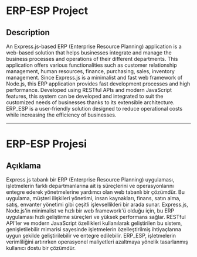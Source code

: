# ERP-ESP Project

## Description

An Express.js-based ERP (Enterprise Resource Planning) application is a web-based solution that helps businesses integrate and manage the business processes and operations of their different departments. This application offers various functionalities such as customer relationship management, human resources, finance, purchasing, sales, inventory management. Since Express.js is a minimalist and fast web framework of Node.js, this ERP application provides fast development processes and high performance. Developed using RESTful APIs and modern JavaScript features, this system can be developed and integrated to suit the customized needs of businesses thanks to its extensible architecture. ERP_ESP is a user-friendly solution designed to reduce operational costs while increasing the efficiency of businesses.

---

# ERP-ESP Projesi

## Açıklama

Express.js tabanlı bir ERP (Enterprise Resource Planning) uygulaması, işletmelerin farklı departmanlarına ait iş süreçlerini ve operasyonlarını entegre ederek yönetmelerine yardımcı olan web tabanlı bir çözümdür. Bu uygulama, müşteri ilişkileri yönetimi, insan kaynakları, finans, satın alma, satış, envanter yönetimi gibi çeşitli işlevsellikleri bir arada sunar. Express.js, Node.js'in minimalist ve hızlı bir web framework'ü olduğu için, bu ERP uygulaması hızlı geliştirme süreçleri ve yüksek performans sağlar. RESTful API'ler ve modern JavaScript özellikleri kullanılarak geliştirilen bu sistem, genişletilebilir mimarisi sayesinde işletmelerin özelleştirilmiş ihtiyaçlarına uygun şekilde geliştirilebilir ve entegre edilebilir. ERP_ESP, işletmelerin verimliliğini artırırken operasyonel maliyetleri azaltmaya yönelik tasarlanmış kullanıcı dostu bir çözümdür.